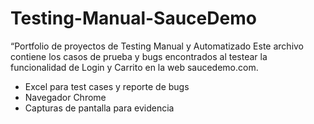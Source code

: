 # Testing-Manual-SauceDemo
“Portfolio de proyectos de Testing Manual y Automatizado
Este archivo contiene los casos de prueba y bugs encontrados al testear la funcionalidad de Login y Carrito en la web saucedemo.com.
- Excel para test cases y reporte de bugs
- Navegador Chrome
- Capturas de pantalla para evidencia
